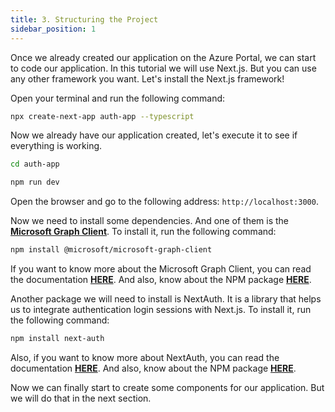 ```yaml
---
title: 3. Structuring the Project
sidebar_position: 1
---
```


Once we already created our application on the Azure Portal, we can start to code our application. In this tutorial we will use Next.js. But you can use any other framework you want. Let's install the Next.js framework!

Open your terminal and run the following command:

```bash
npx create-next-app auth-app --typescript 
```

Now we already have our application created, let's execute it to see if everything is working.

```bash
cd auth-app
```

```bash
npm run dev
```

Open the browser and go to the following address: `http://localhost:3000`.

Now we need to install some dependencies. And one of them is the **[Microsoft Graph Client](https://learn.microsoft.com/en-us/graph/sdks/create-client?tabs=Javascript)**. To install it, run the following command:

```bash
npm install @microsoft/microsoft-graph-client
```

If you want to know more about the Microsoft Graph Client, you can read the documentation **[HERE](https://docs.microsoft.com/en-us/graph/sdks/sdks-overview)**. And also, know about the NPM package **[HERE](https://www.npmjs.com/package/@microsoft/microsoft-graph-client)**.

Another package we will need to install is NextAuth. It is a library that helps us to integrate authentication login sessions with Next.js. To install it, run the following command:

```bash
npm install next-auth
```

Also, if you want to know more about NextAuth, you can read the documentation **[HERE](https://next-auth.js.org/)**. And also, know about the NPM package **[HERE](https://www.npmjs.com/package/next-auth)**.

Now we can finally start to create some components for our application. But we will do that in the next section.

